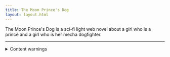 ```yaml
---
title: The Moon Prince's Dog
layout: layout.html
---
```


The Moon Prince's Dog is a sci-fi light web novel about a girl who is a prince and a girl who is her mecha dogfighter.

---
<details>
    <summary>Content warnings</summary>
    <p>Warnings here.</p>
</details>